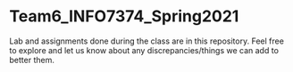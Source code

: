 # Team6_INFO7374_Spring2021
Lab and assignments done during the class are in this repository. Feel free to explore and let us know about any discrepancies/things we can add to better them. 

